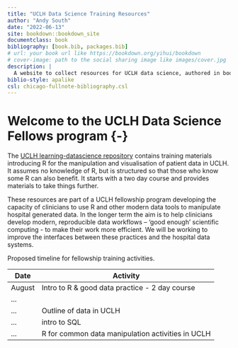 ```yaml
--- 
title: "UCLH Data Science Training Resources"
author: "Andy South"
date: "2022-06-13"
site: bookdown::bookdown_site
documentclass: book
bibliography: [book.bib, packages.bib]
# url: your book url like https://bookdown.org/yihui/bookdown
# cover-image: path to the social sharing image like images/cover.jpg
description: |
  A website to collect resources for UCLH data science, authored in bookdown.
biblio-style: apalike
csl: chicago-fullnote-bibliography.csl
---
```


# Welcome to the UCLH Data Science Fellows program {-}

The [UCLH learning-datascience repository](https://github.com/uclh-criu/learning-datascience) contains training materials introducing R for the manipulation and visualisation of patient data in UCLH. It assumes no knowledge of R, but is structured so that those who know some R can also benefit. It starts with a two day course and provides materials to take things further. 

These resources are part of a UCLH fellowship program developing the capacity of clinicians to use R and other modern data tools to manipulate hospital generated data. In the longer term the aim is to help clinicians develop modern, reproducible data workflows – ‘good enough’ scientific computing - to make their work more efficient. We will be working to improve the interfaces between these practices and the hospital data systems.




Proposed timeline for fellowship training activities.

Date    | Activity
 ----   | ---------
August  | Intro to R & good data practice - 2 day course
...     | 
...     | Outline of data in UCLH
...     | intro to SQL
...     | R for common data manipulation activities in UCLH






